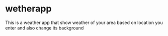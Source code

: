 # wetherapp
This is a weather app that show weather of your area based on location you enter and also change its background
